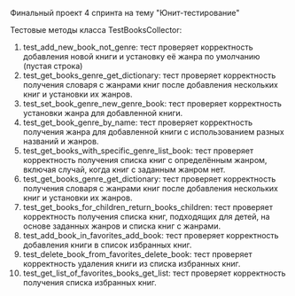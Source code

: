 Финальный проект 4 спринта на тему "Юнит-тестирование"

Тестовые методы класса TestBooksCollector:

1. test_add_new_book_not_genre: тест проверяет корректность добавления новой книги и установку её жанра по умолчанию 
(пустая строка)
2. test_get_books_genre_get_dictionary: тест проверяет корректность получения словаря с жанрами книг после добавления 
нескольких книг и установки их жанров.
3. test_set_book_genre_new_genre_book: тест проверяет корректность установки жанра для добавленной книги.
4. test_get_book_genre_by_name: тест проверяет корректность получения жанра для добавленной книги с использованием 
разных названий и жанров.
5. test_get_books_with_specific_genre_list_book: тест проверяет корректность получения списка книг с определённым 
жанром, включая случай, когда книг с заданным жанром нет.
6. test_get_books_genre_get_dictionary: тест проверяет корректность получения словаря с жанрами книг после добавления
нескольких книг и установки их жанров.
7. test_get_books_for_children_return_books_children: тест проверяет корректность получения списка книг, подходящих для
детей, на основе заданных жанров и списка книг с жанрами.
8. test_add_book_in_favorites_add_book: тест проверяет корректность добавления книги в список избранных книг.
9. test_delete_book_from_favorites_delete_book: тест проверяет корректность удаления книги из списка избранных книг.
10. test_get_list_of_favorites_books_get_list: тест проверяет корректность получения списка избранных книг.